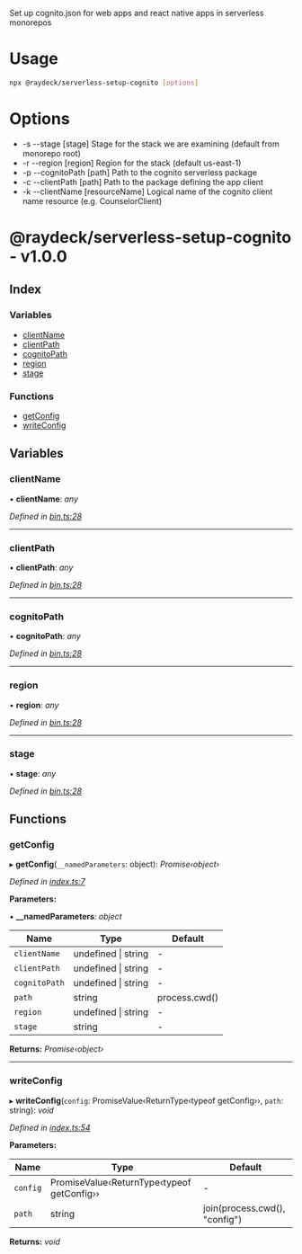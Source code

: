 
<a name="readmemd"></a>

Set up cognito.json for web apps and react native apps in serverless monorepos


<a name="__climd"></a>

# Usage
```bash
npx @raydeck/serverless-setup-cognito [options]
```
# Options
* -s --stage [stage] Stage for the stack we are examining (default from monorepo root) 
* -r --region [region] Region for the stack (default us-east-1) 
* -p --cognitoPath [path] Path to the cognito serverless package 
* -c --clientPath [path] Path to the package defining the app client 
* -k --clientName [resourceName] Logical name of the cognito client name resource (e.g. CounselorClient) 

<a name="_librarymd"></a>


# @raydeck/serverless-setup-cognito - v1.0.0

## Index

### Variables

* [clientName](#clientname)
* [clientPath](#clientpath)
* [cognitoPath](#cognitopath)
* [region](#region)
* [stage](#stage)

### Functions

* [getConfig](#getconfig)
* [writeConfig](#writeconfig)

## Variables

###  clientName

• **clientName**: *any*

*Defined in [bin.ts:28](https://github.com/rhdeck/serverless-setup-cognito/blob/13bffe0/src/bin.ts#L28)*

___

###  clientPath

• **clientPath**: *any*

*Defined in [bin.ts:28](https://github.com/rhdeck/serverless-setup-cognito/blob/13bffe0/src/bin.ts#L28)*

___

###  cognitoPath

• **cognitoPath**: *any*

*Defined in [bin.ts:28](https://github.com/rhdeck/serverless-setup-cognito/blob/13bffe0/src/bin.ts#L28)*

___

###  region

• **region**: *any*

*Defined in [bin.ts:28](https://github.com/rhdeck/serverless-setup-cognito/blob/13bffe0/src/bin.ts#L28)*

___

###  stage

• **stage**: *any*

*Defined in [bin.ts:28](https://github.com/rhdeck/serverless-setup-cognito/blob/13bffe0/src/bin.ts#L28)*

## Functions

###  getConfig

▸ **getConfig**(`__namedParameters`: object): *Promise‹object›*

*Defined in [index.ts:7](https://github.com/rhdeck/serverless-setup-cognito/blob/13bffe0/src/index.ts#L7)*

**Parameters:**

▪ **__namedParameters**: *object*

Name | Type | Default |
------ | ------ | ------ |
`clientName` | undefined &#124; string | - |
`clientPath` | undefined &#124; string | - |
`cognitoPath` | undefined &#124; string | - |
`path` | string | process.cwd() |
`region` | undefined &#124; string | - |
`stage` | string | - |

**Returns:** *Promise‹object›*

___

###  writeConfig

▸ **writeConfig**(`config`: PromiseValue‹ReturnType‹typeof getConfig››, `path`: string): *void*

*Defined in [index.ts:54](https://github.com/rhdeck/serverless-setup-cognito/blob/13bffe0/src/index.ts#L54)*

**Parameters:**

Name | Type | Default |
------ | ------ | ------ |
`config` | PromiseValue‹ReturnType‹typeof getConfig›› | - |
`path` | string | join(process.cwd(), "config") |

**Returns:** *void*
